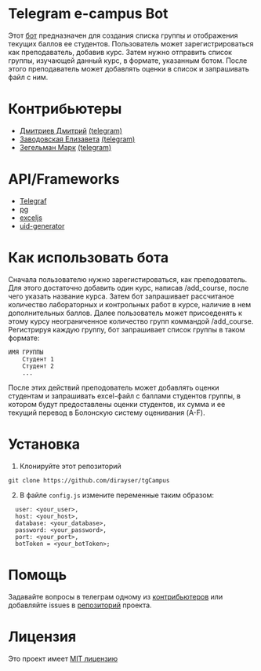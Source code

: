 # Telegram e-campus Bot 
Этот [бот](https://t.me/tgCampus_bot) предназначен для создания списка группы и отображения текущих баллов ее студентов. Пользователь может зарегистрироваться как преподаватель, добавив курс. Затем нужно отправить список группы, изучающей данный курс, в формате, указанным ботом. После этого преподаватель может добавлять оценки в список и запрашивать файл с ним.

# Контрибьютеры
* [Дмитриев Дмитрий](https://github.com/dirayser) [(telegram)](https://t.me/dirayser)
* [Заводовская Елизавета](https://github.com/zavad4) [(telegram)](https://t.me/zavad4)
* [Зегельман Марк](https://github.com/zemark-prog) [(telegram)](https://t.me/zemark_ua)

# API/Frameworks
* [Telegraf](https://telegraf.js.org/#/)
* [pg](https://www.npmjs.com/package/pg)
* [exceljs](https://www.npmjs.com/package/exceljs)
* [uid-generator](https://github.com/uuidjs/uuid)

# Как использовать бота
Сначала пользователю нужно зарегистироваться, как преподователь. Для этого достаточно добавить один курс, написав /add_course, после чего указать название курса. Затем бот запрашивает рассчитаное количество лабораторных и контрольных работ в курсе, наличие в нем дополнительных баллов.
Далее пользователь может присоеденять к этому курсу неограниченное количество групп коммандой /add_course. Регистрируя каждую группу, бот запрашивает список группы в таком формате: 
```
ИМЯ ГРУППЫ
    Студент 1
    Студент 2
    ...
```
После этих действий преподователь может добавлять оценки студентам и запрашивать excel-файл с баллами студентов группы, в котором будут предоставлены оценки студентов, их сумма и ее текущий перевод в Болонскую систему оценивания (A-F).

# Установка
1. Клонируйте этот репозиторий
```
git clone https://github.com/dirayser/tgCampus
```
2. В файле ```config.js``` измените переменные таким образом: 
```
  user: <your_user>,
  host: <your_host>,
  database: <your_database>,
  password: <your_password>,
  port: <your_port>,
  botToken = <your_botToken>;
```
# Помощь
Задавайте вопросы в телеграм одному из [контрибьютеров](https://github.com/dirayser/tgCampus/blob/master/README.md#%D0%BA%D0%BE%D0%BD%D1%82%D1%80%D0%B8%D0%B1%D1%8C%D1%8E%D1%82%D0%B5%D1%80%D1%8B) или добавляйте issues в [репозиторий](https://github.com/dirayser/tgCampus) проекта.

# Лицензия
Это проект имеет [MIT лицензию](https://github.com/dirayser/tgCampus/blob/master/LICENSE.md)
